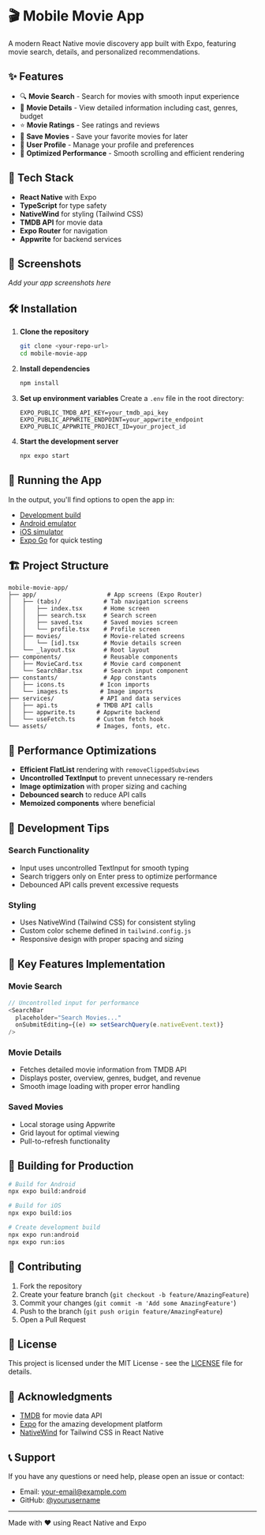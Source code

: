 # 🎬 Mobile Movie App

A modern React Native movie discovery app built with Expo, featuring movie search, details, and personalized recommendations.

## ✨ Features

- 🔍 **Movie Search** - Search for movies with smooth input experience
- 📱 **Movie Details** - View detailed information including cast, genres, budget
- ⭐ **Movie Ratings** - See ratings and reviews
- 💾 **Save Movies** - Save your favorite movies for later
- 👤 **User Profile** - Manage your profile and preferences
- 🎯 **Optimized Performance** - Smooth scrolling and efficient rendering

## 🚀 Tech Stack

- **React Native** with Expo
- **TypeScript** for type safety
- **NativeWind** for styling (Tailwind CSS)
- **TMDB API** for movie data
- **Expo Router** for navigation
- **Appwrite** for backend services

## 📱 Screenshots

*Add your app screenshots here*

## 🛠️ Installation

1. **Clone the repository**
   ```bash
   git clone <your-repo-url>
   cd mobile-movie-app
   ```

2. **Install dependencies**
   ```bash
   npm install
   ```

3. **Set up environment variables**
   Create a `.env` file in the root directory:
   ```env
   EXPO_PUBLIC_TMDB_API_KEY=your_tmdb_api_key
   EXPO_PUBLIC_APPWRITE_ENDPOINT=your_appwrite_endpoint
   EXPO_PUBLIC_APPWRITE_PROJECT_ID=your_project_id
   ```

4. **Start the development server**
   ```bash
   npx expo start
   ```

## 📱 Running the App

In the output, you'll find options to open the app in:

- [Development build](https://docs.expo.dev/develop/development-builds/introduction/)
- [Android emulator](https://docs.expo.dev/workflow/android-studio-emulator/)
- [iOS simulator](https://docs.expo.dev/workflow/ios-simulator/)
- [Expo Go](https://expo.dev/go) for quick testing

## 🏗️ Project Structure

```
mobile-movie-app/
├── app/                    # App screens (Expo Router)
│   ├── (tabs)/            # Tab navigation screens
│   │   ├── index.tsx      # Home screen
│   │   ├── search.tsx     # Search screen
│   │   ├── saved.tsx      # Saved movies screen
│   │   └── profile.tsx    # Profile screen
│   ├── movies/            # Movie-related screens
│   │   └── [id].tsx       # Movie details screen
│   └── _layout.tsx        # Root layout
├── components/            # Reusable components
│   ├── MovieCard.tsx      # Movie card component
│   └── SearchBar.tsx      # Search input component
├── constants/             # App constants
│   ├── icons.ts          # Icon imports
│   └── images.ts         # Image imports
├── services/             # API and data services
│   ├── api.ts           # TMDB API calls
│   ├── appwrite.ts      # Appwrite backend
│   └── useFetch.ts      # Custom fetch hook
└── assets/              # Images, fonts, etc.
```

## 🎯 Performance Optimizations

- **Efficient FlatList** rendering with `removeClippedSubviews`
- **Uncontrolled TextInput** to prevent unnecessary re-renders
- **Image optimization** with proper sizing and caching
- **Debounced search** to reduce API calls
- **Memoized components** where beneficial

## 🔧 Development Tips

### Search Functionality
- Input uses uncontrolled TextInput for smooth typing
- Search triggers only on Enter press to optimize performance
- Debounced API calls prevent excessive requests

### Styling
- Uses NativeWind (Tailwind CSS) for consistent styling
- Custom color scheme defined in `tailwind.config.js`
- Responsive design with proper spacing and sizing

## 🌟 Key Features Implementation

### Movie Search
```typescript
// Uncontrolled input for performance
<SearchBar
  placeholder="Search Movies..."
  onSubmitEditing={(e) => setSearchQuery(e.nativeEvent.text)}
/>
```

### Movie Details
- Fetches detailed movie information from TMDB API
- Displays poster, overview, genres, budget, and revenue
- Smooth image loading with proper error handling

### Saved Movies
- Local storage using Appwrite
- Grid layout for optimal viewing
- Pull-to-refresh functionality

## 🚀 Building for Production

```bash
# Build for Android
npx expo build:android

# Build for iOS
npx expo build:ios

# Create development build
npx expo run:android
npx expo run:ios
```

## 🤝 Contributing

1. Fork the repository
2. Create your feature branch (`git checkout -b feature/AmazingFeature`)
3. Commit your changes (`git commit -m 'Add some AmazingFeature'`)
4. Push to the branch (`git push origin feature/AmazingFeature`)
5. Open a Pull Request

## 📄 License

This project is licensed under the MIT License - see the [LICENSE](LICENSE) file for details.

## 🙏 Acknowledgments

- [TMDB](https://www.themoviedb.org/) for movie data API
- [Expo](https://expo.dev/) for the amazing development platform
- [NativeWind](https://www.nativewind.dev/) for Tailwind CSS in React Native

## 📞 Support

If you have any questions or need help, please open an issue or contact:
- Email: your-email@example.com
- GitHub: [@yourusername](https://github.com/yourusername)

---

Made with ❤️ using React Native and Expo
